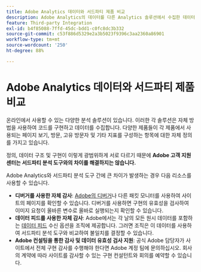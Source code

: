 ```yaml
---
title: Adobe Analytics 데이터와 서드파티 제품 비교
description: Adobe Analytics의 데이터를 다른 Analytics 솔루션에서 수집한 데이터와 직접 비교할 때 선택할 수 있는 옵션을 이해합니다.
feature: Third-party Integration
exl-id: b4f85088-7ffd-45dc-bdd1-c0fc8dc3b332
source-git-commit: c53f886d5329e2a3b5023f9396c3aa2360a86901
workflow-type: tm+mt
source-wordcount: '250'
ht-degree: 88%

---
```


# Adobe Analytics 데이터와 서드파티 제품 비교

온라인에서 사용할 수 있는 다양한 분석 솔루션이 있습니다. 이러한 각 솔루션은 자체 방법을 사용하여 코드를 구현하고 데이터를 수집합니다. 다양한 제품들이 각 제품에서 사용되는 페이지 보기, 방문, 고유 방문자 및 기타 지표를 구성하는 항목에 대한 자체 정의를 가지고 있습니다.

정의, 데이터 구조 및 구현이 이렇게 광범위하게 서로 다르기 때문에 **Adobe 고객 지원 센터는 서드파티 분석 도구와의 차이를 해결하지는 않습니다.**

Adobe Analytics와 서드파티 분석 도구 간에 큰 차이가 발생하는 경우 다음 리소스를 사용할 수 있습니다.

* **디버거를 사용한 자체 감사**: [Adobe의 디버거](https://experienceleague.adobe.com/docs/debugger/using/experience-cloud-debugger.html?lang=ko-KR)나 다른 패킷 모니터를 사용하여 사이트의 페이지를 확인할 수 있습니다. 디버거를 사용하면 구현의 유효성을 검사하여 이미지 요청이 올바른 변수로 올바로 실행되는지 확인할 수 있습니다.
* **데이터 피드를 사용한 자체 감사**: Adobe에서는 각 날의 모든 원시 데이터를 포함하는 [데이터 피드](/help/export/analytics-data-feed/data-feed-overview.md) 수신 옵션을 조직에 제공합니다. 그러면 조직은 이 데이터를 사용하여 서드파티 분석 도구와 비교하여 불일치를 결정할 수 있습니다.
* **Adobe 컨설팅을 통한 감사 및 데이터 유효성 검사 지원**: 공식 Adobe 담당자가 사이트에서 전체 구현 감사를 수행해야 한다면 Adobe 계정 팀에 문의하십시오. 회사의 계약에 따라 사이트를 감사할 수 있는 구현 컨설턴트와 회의를 예약할 수 있습니다.
